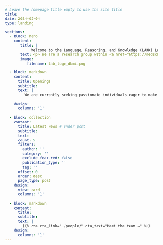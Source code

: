 ```yaml
---
# Leave the homepage title empty to use the site title
title:
date: 2024-05-04
type: landing

sections:
  - block: hero
    content:
       title: |
            Welcome to the Language, Reasoning, and Knowledge (LARK) Lab 
       text: <p> We are a research group within <a href="https://medschool.cuanschutz.edu/dbmi">Department of Biomedical Informatics, University of Colorado, Anschutz Campus</a>, led by <a href="https://serenayj.github.io/">Dr. Yanjun Gao</a>. By developing foundational technologies and conducting cutting-edge research in natural language processing (NLP) with innovative artificial intelligence (AI), the lab is dedicated to creating powerful tools that tackle critical healthcare challenges and integrate seamlessly into healthcare systems. </p> 
       image:
          filename: lab_logo_dbmi.png  

  - block: markdown
    content:
      title: Openings 
      subtitle:
      text: |
         We are currently seeking passionate individuals eager to make a significant impact on NLP and AI in health, with openings available for Postdoctoral Researchers, PhD Students, Data Scientists, and Research Interns. Send your CV to yanjun dot gao dot cuanschutz dot edu! 
    
    design:
      columns: '1'
  
  - block: collection
    content:
      title: Latest News # under post
      subtitle:
      text:
      count: 5
      filters:
        author: ''
        category: ''
        exclude_featured: false
        publication_type: ''
        tag: ''
      offset: 0
      order: desc
      page_type: post
    design:
      view: card
      columns: '1'
  
  - block: markdown
    content:
      title:
      subtitle:
      text: |
        {{% cta cta_link="./people/" cta_text="Meet the team →" %}}
    design:
      columns: '1'
---
```

